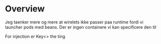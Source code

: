 # Overview

Jeg taenker mere og mere at wirelets ikke passer paa runtime fordi vi
launcher pods med beans. Der er ingen containere vi kan specificere den til

For injection er Key<> the ting